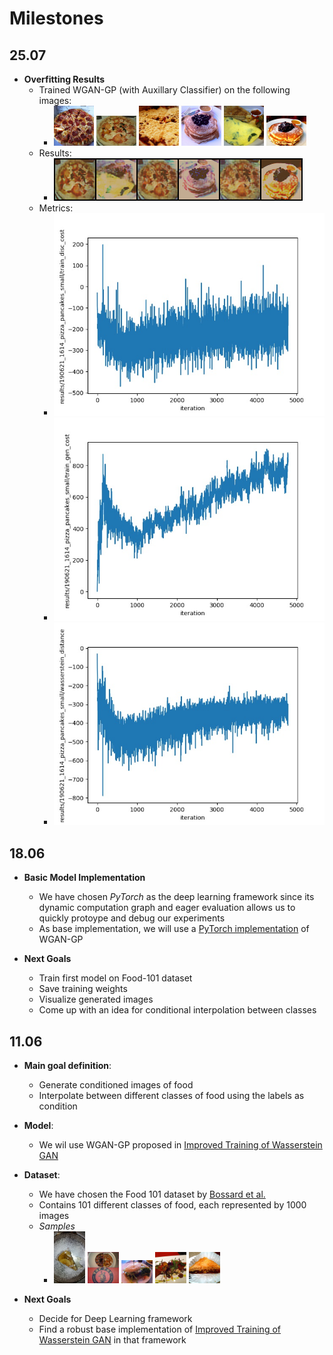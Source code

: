 # Milestones

## 25.07
- **Overfitting Results**
  - Trained WGAN-GP (with Auxillary Classifier) on the following images:
    - <img src="./food-samples/overfit/1001116.jpg" width="64px"/> <img src="./food-samples/overfit/1008104.jpg" width="64px"/> <img src="./food-samples/overfit/1008144.jpg" width="64px"/> <img src="./food-samples/overfit/1006982.jpg" width="64px"/> <img src="./food-samples/overfit/1008491.jpg" width="64px"/> <img src="./food-samples/overfit/1009131.jpg" width="64px"/>
  - Results:
    - <img src="./food-samples/overfit/generated.jpg"/>
  - Metrics:
    - <img src="./food-samples/overfit/metrics/train_disc_cost.jpg"/>
    - <img src="./food-samples/overfit/metrics/train_gen_cost.jpg"/>
    - <img src="./food-samples/overfit/metrics/wasserstein_distance.jpg"/>



## 18.06
- **Basic Model Implementation**
  - We have chosen *PyTorch* as the deep learning framework since its dynamic computation graph and eager evaluation allows us to quickly protoype and debug our experiments
  - As base implementation, we will use a [PyTorch implementation](https://github.com/jalola/improved-wgan-pytorch) of WGAN-GP

- **Next Goals**
  - Train first model on Food-101 dataset
  - Save training weights
  - Visualize generated images
  - Come up with an idea for conditional interpolation between classes

## 11.06 
- **Main goal definition**: 
  - Generate conditioned images of food  
  - Interpolate between different classes of food using the labels as condition

- **Model**:
  - We wil use WGAN-GP proposed in [Improved Training of Wasserstein GAN](https://arxiv.org/abs/1704.00028)

- **Dataset**:
  - We have chosen the Food 101 dataset by [Bossard et al. ](https://www.vision.ee.ethz.ch/datasets_extra/food-101/)
  - Contains 101 different classes of food, each represented by 1000 images
  - *Samples*
    - <img src="./food-samples/1005649.jpg" width="50px"/> <img src="./food-samples/100076.jpg" width="50px"/> <img src="./food-samples/100057.jpg" width="50px"/> <img src="./food-samples/1003501.jpg" width="50px"/> <img src="./food-samples/1006121.jpg" width="50px"/> 

- **Next Goals**
  - Decide for Deep Learning framework
  - Find a robust base implementation of [Improved Training of Wasserstein GAN](https://arxiv.org/abs/1704.00028) in that framework

